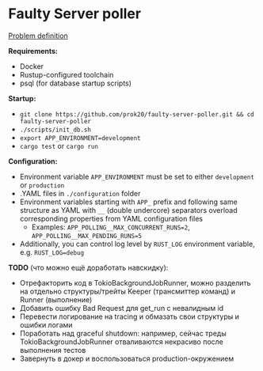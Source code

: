 # Faulty Server poller

[Problem definition](problem.md)

**Requirements:**
* Docker
* Rustup-configured toolchain
* psql (for database startup scripts)

**Startup:**
* `git clone https://github.com/prok20/faulty-server-poller.git && cd faulty-server-poller`
* `./scripts/init_db.sh`
* `export APP_ENVIRONMENT=development`
* `cargo test` or `cargo run`

**Configuration:**
* Environment variable `APP_ENVIRONMENT` must be set to either `development` or `production`
* .YAML files in `./configuration` folder
* Environment variables starting with `APP_` prefix and following same structure as YAML with `__` (double undercore) separators overload corresponding properties from YAML configuration files
  * Examples: `APP_POLLING__MAX_CONCURRENT_RUNS=2`, `APP_POLLING__MAX_PENDING_RUNS=5`
* Additionally, you can control log level by `RUST_LOG` environment variable, e.g. `RUST_LOG=debug`

**TODO** (что можно ещё доработать навскидку):
* Отрефакторить код в TokioBackgroundJobRunner, можно разделить на отдельно структуры/трейты Keeper (трансмиттер команд) и Runner (выполнение)
* Добавить ошибку Bad Request для get_run с невалидным id
* Перевести логирование на tracing и обмазать свои структуры и ошибки логами
* Поработать над graceful shutdown: например, сейчас треды TokioBackgroundJobRunner отваливаются некрасиво после выполнения тестов
* Завернуть в докер и воспользоваться production-окружением
